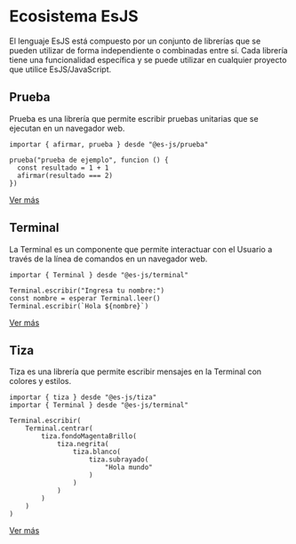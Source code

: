 # Ecosistema EsJS

El lenguaje EsJS está compuesto por un conjunto de librerías que se pueden utilizar de forma independiente o combinadas entre sí. Cada librería tiene una funcionalidad específica y se puede utilizar en cualquier proyecto que utilice EsJS/JavaScript.

## Prueba

Prueba es una librería que permite escribir pruebas unitarias que se ejecutan en un navegador web.

<InlinePlayground only-playground>

```esjs
importar { afirmar, prueba } desde "@es-js/prueba"

prueba("prueba de ejemplo", funcion () {
  const resultado = 1 + 1
  afirmar(resultado === 2)
})
```

</InlinePlayground>


[Ver más](./prueba)

## Terminal

La Terminal es un componente que permite interactuar con el Usuario a través de la línea de comandos en un navegador web.

<InlinePlayground only-playground hide-console hide-preview="false">

```esjs
importar { Terminal } desde "@es-js/terminal"

Terminal.escribir("Ingresa tu nombre:")
const nombre = esperar Terminal.leer()
Terminal.escribir(`Hola ${nombre}`)
```

</InlinePlayground>

[Ver más](./terminal)

## Tiza

Tiza es una librería que permite escribir mensajes en la Terminal con colores y estilos.

<InlinePlayground only-playground hide-console hide-preview="false">

```esjs
importar { tiza } desde "@es-js/tiza"
importar { Terminal } desde "@es-js/terminal"

Terminal.escribir(
    Terminal.centrar(
        tiza.fondoMagentaBrillo(
            tiza.negrita(
                tiza.blanco(
                    tiza.subrayado(
                        "Hola mundo"
                    )
                )
            )
        )
    )
)
```

</InlinePlayground>

[Ver más](./tiza)
